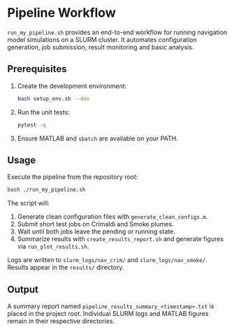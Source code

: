 # Pipeline Workflow

`run_my_pipeline.sh` provides an end-to-end workflow for running navigation model simulations on a SLURM cluster. It automates configuration generation, job submission, result monitoring and basic analysis.

## Prerequisites

1. Create the development environment:
   ```bash
   bash setup_env.sh --dev
   ```
2. Run the unit tests:
   ```bash
   pytest -q
   ```
3. Ensure MATLAB and `sbatch` are available on your PATH.

## Usage

Execute the pipeline from the repository root:

```bash
bash ./run_my_pipeline.sh
```

The script will:

1. Generate clean configuration files with `generate_clean_configs.m`.
2. Submit short test jobs on Crimaldi and Smoke plumes.
3. Wait until both jobs leave the pending or running state.
4. Summarize results with `create_results_report.sh` and generate figures via `run_plot_results.sh`.

Logs are written to `slurm_logs/nav_crim/` and `slurm_logs/nav_smoke/`. Results appear in the `results/` directory.

## Output

A summary report named `pipeline_results_summary_<timestamp>.txt` is placed in the project root. Individual SLURM logs and MATLAB figures remain in their respective directories.

